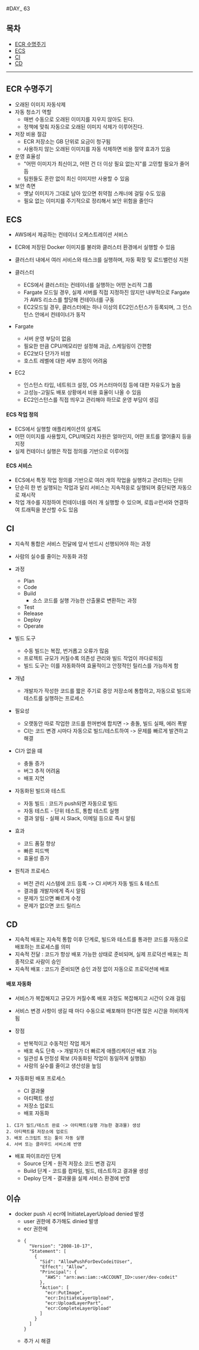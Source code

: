 #DAY_ 63

## 목차
- [ECR 수명주기](#ecr-수명주기)
- [ECS](#ecs)
- [CI](#ci)
- [CD](#cd)

---

## ECR 수명주기
- 오래된 이미지 자동삭제
- 자동 청소기 역할
  - 매번 수동으로 오래된 이미지를 지우지 않아도 된다.
  - 정책에 맞춰 자동으로 오래된 이미지 삭제가 이루어진다.
- 저장 비용 절감
  - ECR 저장소는 GB 단위로 요금이 청구됨
  - 사용하지 않는 오래된 이미지를 자동 삭제하면 비용 절약 효과가 있음
- 운영 효율성
  - "어떤 이미지가 최신이고, 어떤 건 더 이상 필요 없는지"를 고민할 필요가 줄어듬
  - 팀원들도 혼란 없이 최신 이미지만 사용할 수 있음
- 보안 측면
  - 옛날 이미지가 그대로 남아 있으면 취약점 스캐너에 걸릴 수도 있음
  - 필요 없는 이미지를 주기적으로 정리해서 보안 위험을 줄인다

## ECS
- AWS에서 제공하는 컨테이너 오케스트레이션 서비스
- ECR에 저장된 Docker 이미지를 불러와 클러스터 환경에서 실행할 수 있음
- 클러스터 내에서 여러 서비스와 태스크를 실행하며, 자동 확장 및 로드밸런싱 지원

- 클러스터
  - ECS에서 클러스터는 컨테이너를 실행하는 어떤 논리적 그룹
  - Fargate 모드일 경우, 실제 서버를 직접 지정하진 않지만 내부적으로 Fargate가 AWS 리소스를 할당해 컨테이너를 구동
  - EC2모드일 경우, 클러스터에는 하나 이상의 EC2인스턴스가 등록되며, 그 인스턴스 안에서 컨테이너가 동작
 
- Fargate
  - 서버 운영 부담이 없음
  - 필요한 만큼 CPU/메모리만 설정해 과금, 스케일링이 간편함
  - EC2보다 단가가 비쌈
  - 호스트 레벨에 대한 세부 조정이 어려움
 
- EC2
  - 인스턴스 타입, 네트워크 설정, OS 커스터마이징 등에 대한 자유도가 높음
  - 고성능-고밀도 배포 상황에서 비용 효율이 나올 수 있음
  - EC2인스턴스를 직접 띄우고 관리해야 하므로 운영 부담이 생김

#### ECS 작업 정의
- ECS에서 실행할 애플리케이션의 설계도
- 어떤 이미지를 사용할지, CPU/메모리 자원은 얼마인지, 어떤 포트를 열어줄지 등을 지정
- 실제 컨테이너 실행은 작접 정의를 기반으로 이루어짐

#### ECS 서비스
- ECS에서 특정 작업 정의를 기반으로 여러 개의 작업을 실행하고 관리하는 단위
- 단순히 한 번 실행되는 작업과 달리 서비스는 지속적응로 실행되며 중단되면 자동으로 재시작
- 작업 개수를 지정하여 컨테이너를 여러 개 실행할 수 있으며, 로듭ㄹ런서와 연결하여 트래픽을 분산할 수도 있음

## CI
- 지속적 통합은 서비스 전달에 앞서 반드시 선행되어야 하는 과정
- 사람의 실수를 줄이는 자동화 과정
- 과정
  - Plan
  - Code
  - Build
    - 소스 코드를 실행 가능한 산출물로 변환하는 과정
  - Test
  - Release
  - Deploy
  - Operate
- 빌드 도구
  - 수동 빌드는 복잡, 번거롭고 오류가 많음
  - 프로젝트 규모가 커질수록 의존성 관리와 빌드 작업이 까다로워짐
  - 빌드 도구는 이를 자동화하여 효율적이고 안정적인 릴리스를 가능하게 함
 
- 개념
  - 개발자가 작성한 코드를 짧은 주기로 중앙 저장소에 통합하고, 자동으로 빌드와 테스트를 실행하는 프로세스
- 필요성
  - 오랫동안 따로 작업한 코드를 한꺼번에 합치면 -> 충돌, 빌드 실패, 에러 폭발
  - CI는 코드 변경 시마다 자동으로 빌드/테스트하여 -> 문제를 빠르게 발견하고 해결

- CI가 없을 떄
  - 충돌 증가
  - 버그 추적 어려움
  - 배포 지연
 
- 자동화된 빌드와 테스트
  - 자동 빌드 : 코드가 push되면 자동으로 빌드
  - 자동 테스트 - 단위 테스트, 통합 테스트 실행
  - 결과 알림 - 실패 시 Slack, 이메일 등으로 즉시 알림
 
- 효과
  - 코드 품질 향상
  - 빠른 피드백
  - 효율성 증가
 
- 원칙과 프로세스
  - 버전 관리 시스템에 코드 등록 -> CI 서버가 자동 빌드 & 테스트
  - 결과를 개발자에게 즉시 알림
  - 문제가 있으면 빠르게 수정
  - 문제가 없으면 코드 릴리스

## CD
- 지속적 배포는 지속적 통합 이후 단계로, 빌드와 테스트를 통과한 코드를 자동으로 배포하는 프로세스를 의미
- 지속적 전달 : 코드가 항상 배포 가능한 상태로 준비되며, 실제 프로덕션 배포는 최종적으로 사람이 승인
- 지속적 배포 : 코드가 준비되면 승인 과정 없이 자동으로 프로덕션에 배포

#### 배포 자동화
- 서비스가 복잡해지고 규모가 커질수록 배포 과정도 복잡해지고 시간이 오래 걸림
- 서비스 변경 사항이 생길 때 마다 수동으로 배포해야 한다면 많은 시간을 허비하게 됨
- 장점
  - 반복적이고 수동적인 작업 제거
  - 배포 속도 단축 -> 개발자가 더 빠르게 애플리케이션 배포 가능
  - 일관성 & 안정성 확보 (자동화된 작업이 동일하게 실행됨)
  - 사람의 실수를 줄이고 생산성을 높임
 
- 자동화된 배포 프로세스
  - CI 결과물
  - 아티팩트 생성
  - 저장소 업로드
  - 배포 자동화
```
1. CI가 빌드/테스트 완료 -> 아티팩트(실행 가능한 결과물) 생성
2. 아티팩트를 저장소에 업로드
3. 배포 스크립트 또는 툴이 자동 실행
4. 서버 또는 클라우드 서비스에 반영
```

- 배포 파이프라인 단계
  - Source 단계 - 원격 저장소 코드 변경 감지
  - Build 단계 - 코드를 컴파일, 빌드, 테스트하고 결과물 생성
  - Deploy 단계 - 결과물을 실제 서비스 환경에 반영


## 이슈
- docker push 시 ecr에 InitiateLayerUpload denied 발생
  - user 권한에 추가해도 dinied 발생
  - ecr 권한에
  - ```
    {
      "Version": "2008-10-17",
      "Statement": [
        {
          "Sid": "AllowPushForDevCodeitUser",
          "Effect": "Allow",
          "Principal": {
            "AWS": "arn:aws:iam::<ACCOUNT_ID>:user/dev-codeit"
          },
          "Action": [
            "ecr:PutImage",
            "ecr:InitiateLayerUpload",
            "ecr:UploadLayerPart",
            "ecr:CompleteLayerUpload"
          ]
        }
      ]
    }
    ```
  - 추가 시 해결










